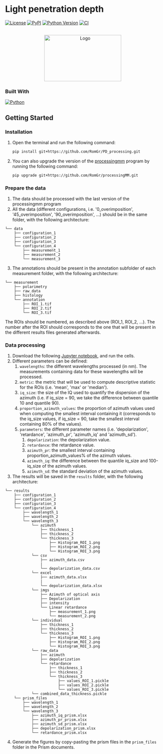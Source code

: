 # Light penetration depth 

[![License](https://img.shields.io/pypi/l/penetration_depth.svg?color=green)](https://github.com/RomGr/penetration_depth/raw/main/LICENSE)
[![PyPI](https://img.shields.io/pypi/v/penetration_depth.svg?color=green)](https://pypi.org/project/penetration_depth)
[![Python Version](https://img.shields.io/pypi/pyversions/penetration_depth.svg?color=green)](https://python.org)
[![CI](https://github.com/RomGr/PD_processing/actions/workflows/ci.yml/badge.svg)](https://github.com/RomGr/PD_processing/actions/workflows/ci.yml)

<!-- PROJECT LOGO -->
<br />
<div align="center">
    <img src="images/LOGO_HORAO_NEG 1.jpg" alt="Logo" width="250" height="150">
</div>

### Built With 
[![Python][Python.js]][Python-url]

<!-- ABOUT THE PROJECT -->
## Getting Started

### Installation
1. Open the terminal and run the following command:
    ```sh
    pip install git+https://github.com/RomGr/PD_processing.git
    ```
2. You can also upgrade the version of the [processingmm](https://github.com/RomGr/processingMM.git) program by running the following command:
    ```sh
    pip upgrade git+https://github.com/RomGr/processingMM.git
    ```

### Prepare the data
1. The data should be processed with the last version of the processingmm program
2. All the data (different configurations, i.e. '0_overimposition', '45_overimposition', '90_overimposition', ...) should be in the same folder, with the following architecture:
```
└── data
    ├── configuration_1
    ├── configuration_2
    ├── configuration_3
    └── configuration_4
        ├── measurement_1
        ├── measurement_2
        └── measurement_3
```
3. The annotations should be present in the annotation subfolder of each measurement folder, with the following architecture:
```
└── measurement
    ├── polarimetry
    ├── raw_data
    ├── histology
    └── annotation
        ├── ROI_1.tif
        ├── ROI_2.tif
        └── ROI_3.tif
```  
The ROIs should be numbered, as described above (ROI_1, ROI_2, ...). The number after the ROI should corresponds to the one that will be present in the different results files generated afterwards.

### Data processing
1. Download the following [Jupyter notebook](https://github.com/RomGr/PD_processing/blob/main/PD_analysis.ipynb), and run the cells.
2. Different parameters can be defined:
    1. ```wavelengths```: the different wavelengths processed (in nm). The measurements containing data for these wavelengths will be processed.
    2. ```metric```: the metric that will be used to compute descriptive statistic for the ROIs (i.e. 'mean', 'max' or 'median').
    3. ```iq_size```: the size of the IQ used to quantify the dispersion of the azimuth (i.e. if iq_size = 90, we take the difference between quantile 10 and quantile 90).
    4. ```proportion_azimuth_values```: the proportion of azimuth values used when computing the smallest interval containing it (corresponds to the iq_size values, if iq_size = 90, take the smallest interval containing 80% of the values).
    5. ```parameters```: the different parameter names (i.e. 'depolarization', 'retardance', 'azimuth_pr', 'azimuth_iq' and 'azimuth_sd').
        1. ```depolarization```: the depolarization value.
        2. ```retardance```: the retardance value.
        3. ```azimuth_pr```: the smallest interval containing proportion_azimuth_values% of the azimuth values.
        4. ```azimuth_iq```: the difference between the quantile iq_size and 100-iq_size of the azimuth values.
        5. ```azimuth_sd```: the standard deviation of the azimuth values.
3. The results will be saved in the ```results``` folder, with the following architecture:
```
└── results
    ├── configuration_1
    ├── configuration_2
    ├── configuration_3
    └── configuration_4
        ├── wavelength_1
        ├── wavelength_2
        └── wavelength_3
            └── azimuth
                ├── thickness_1
                ├── thickness_2
                └── thickness_3
                    ├── Histogram_ROI_1.png
                    ├── Histogram_ROI_2.png
                    └── Histogram_ROI_3.png
            └── csv
                ├── azimuth_data.csv
                |
                └── depolarization_data.csv
            └── excel
                ├── azimuth_data.xlsx
                |
                └── depolarization_data.xlsx
            └── imgs
                ├── Azimuth of optical axis
                ├── Depolarization
                ├── intensity
                └── Linear retardance
                    ├── measurement_1.png
                    └── measurement_2.png
            └── individual
                ├── thickness_1
                ├── thickness_2
                └── thickness_3
                    ├── Histogram_ROI_1.png
                    ├── Histogram_ROI_2.png
                    └── Histogram_ROI_3.png
            └── raw_data
                ├── azimuth
                ├── depolarization
                └── retardance
                    ├── thickness_1
                    ├── thickness_2
                    └── thickness_3
                        ├── values_ROI_1.pickle
                        ├── values_ROI_2.pickle
                        └── values_ROI_3.pickle
            └── combined_data_thickness.pickle
    └── prism_files
        ├── wavelength_1
        ├── wavelength_2
        └── wavelength_3
            ├── azimuth_iq_prism.xlsx
            ├── azimuth_pr_prism.xlsx
            ├── azimuth_sd_prism.xlsx
            ├── depolarization_prism.xlsx
            └── retardance_prism.xlsx
``` 
4. Generate the figures by copy-pasting the prism files in the ```prism_files``` folder in the Prism documents.


<!-- MARKDOWN LINKS & IMAGES -->
<!-- https://www.markdownguide.org/basic-syntax/#reference-style-links -->
[Python.js]: https://img.shields.io/badge/Python-3776AB?style=for-the-badge&logo=python&logoColor=white
[Python-url]: https://www.python.org/